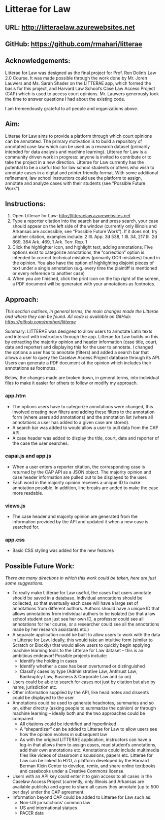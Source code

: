 # **Litterae for Law**

## URL: http://litteraelaw.azurewebsites.net
## GitHub: https://github.com/rmahari/litterae 

## **Acknowledgements:**

Litterae for Law was designed as the final project for Prof. Ron Dolin’s Law 2.0 Course. It was made possible through the work done by Mr. Joren Lauwers and Ms. Sarah Shader on the LITTERAE app, which formed the basis for this project, and Harvard Law School’s Case Law Access Project (CAP) which is used to access court opinions. Mr. Lauwers generously took the time to answer questions I had about the existing code. 

I am tremendously grateful to all people and organizations above.

## **Aim:**

Litterae for Law aims to provide a platform through which court opinions can be annotated. The primary motivation is to build a repository of annotated case law which can be used as a research dataset (primarily intended for data analysis and machine learning). Litterae for Law is a community driven work in progress: anyone is invited to contribute or to take the project in a new direction. Litterae for Law currently has the potential to be a useful tool for law school students or others who wish to annotate cases in a digital and printer friendly format. With some additional refinement, law school instructors could use the platform to assign, annotate and analyze cases with their students (see “Possible Future Work”).


## **Instructions:**

1. Open Litterae for Law: http://litteraelaw.azurewebsites.net
2. Type a reporter citation into the search bar and press search, your case should appear on the left side of the window (currently only Illinois and Arkansas are accessible, see “Possible Future Work”). If it does not, try another citation, examples include: 2 Ill. App. 3d 538, 1 Ill. 34, 217 Ill. 2d 669, 364 Ark. 469, 1 Ark. Terr. Rep. 1
3. Click the highlighter icon, and highlight text, adding annotations. Five options exist to categorize annotations, the “correction” option is intended to correct technical mistakes (primarily OCR mistakes) found in the opinion. You also have the option of highlighting disjoint pieces of text under a single annotation (e.g. every time the plaintiff is mentioned or every reference to another case) 
4. When you are finished, click the print icon on the top right of the screen, a PDF document will be generated with your annotations as footnotes. 

## **Approach:**

*This section outlines, in general terms, the main changes made the Litterae and where they can be found. All code is available on GitHub: https://github.com/rmahari/litterae*

Summary: LITTERAE was designed to allow users to annotate Latin texts and interact with instructors through the app. Litterae for Law builds on this by extracting the majority opinion and header information (case title, court, date and reporter) and displaying this for the user to annotate. I changed the options a user has to annotate (filters) and added a search bar that allows a user to query the Caselaw Access Project database through its API. Users can generate a PDF document of the opinion which includes their annotations as footnotes.

Below, the changes made are broken down, in general terms, into individual files to make it easier for others to follow or modify my approach.

### app.htm 
* The options users have to categorize annotations were changed, this involved creating new filters and adding these filters to the annotation form (where users add annotations) and the annotation list (where all annotations a user has added to a given case are stored).
* A search bar was added to would allow a user to pull data from the CAP API.
* A case header was added to display the title, court, date and reporter of the case the user searches.

### capai.js and app.js
* When a user enters a reporter citation, the corresponding case is returned by the CAP API as a JSON object. The majority opinion and case header information are pulled out to be displayed to the user.
* Each word in the majority opinion receives a unique ID to make annotation possible. In addition, line breaks are added to make the case more readable.

### views.js 
*	The case header and majority opinion are generated from the information provided by the API and updated it when a new case is searched for.

### app.css
*	Basic CSS styling was added for the new features


## **Possible Future Work:**

*There are many directions in which this work could be taken, here are just some suggestions.* 

* To really make Litterae for Law useful, the cases that users annotate should be saved in a database. Individual annotations should be collected, so that eventually each case will have a large set of annotations from different authors. Authors should have a unique ID that allows annotations from individual authors to be isolated (so that a law school student can just see her own ID, a professor could see all annotations for her course, or a researcher could see all the annotations made by her research assistants etc.)
* A separate application could be built to allow users to work with the data in Litterae for Law. Ideally, this would take an intuitive form (similar to Scratch or Blockly) that would allow users to quickly begin applying machine learning tools to the Litterae for Law dataset – this is an ambitious endeavor! Possible projects include:
  * Identify the holding in cases
  * Identify whether a case has been overturned or distinguished
  * Classify cases by type (Administrative Law, Antitrust Law, Bankruptcy Law, Business & Corporate Law and so on)
* Users could be able to search for cases not just by citation but also by name, jurisdiction etc.
* Other information supplied by the API, like head notes and dissents could be displayed to the user
* Annotations could be used to generate headnotes, summaries and so on, either directly (asking people to summarize the opinion) or through machine learning – ideally both and the two approaches could be compared
  * All citations could be identified and hyperlinked
  * A “shepardizer” can be added to Litterae for Law to allow users see how the opinion evolves in subsequent law
  * As with the original LITTERAE application, instructors can have a log-in that allows them to assign cases, read student’s annotations, add their own annotations etc. Annotations could include multimedia files like videos of classroom discussions, papers etc. Litterae for Law can be linked to H2O, a platform developed by the Harvard Berman Klein Center to develop, remix, and share online textbooks and casebooks under a Creative Commons license.
* Users with an API key could enter it to gain access to all cases in the Caselaw Access Project (currently, only Illinois and Arkansas are available publicly) and agree to share all cases they annotate (up to 500 per day) under the CAP agreement.
* Information beyond CAP could be added to Litterae for Law such as:
  * Non-US jurisdictions’ common law
  * US and international statues
  * PACER data

